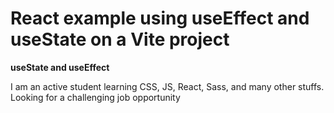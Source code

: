 # React example using useEffect and useState on a Vite project

**useState and useEffect**

I am an active student learning CSS, JS, React, Sass, and many other stuffs. Looking for a challenging job opportunity
